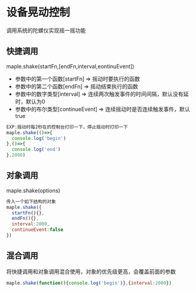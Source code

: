 # 设备晃动控制
调用系统的陀螺仪实现摇一摇功能
## 快捷调用
maple.shake(startFn,[endFn,interval,eontinuEvent])

* 参数中的第一个函数[startFn]     => 摇动时要执行的函数 
* 参数中的第二个函数[endFn]       => 摇动结束执行的函数 
* 参数中的数字类型[interval]      => 连续两次触发事件的时间间隔，默认没有延时，默认为0
 * 参数中的布尔类型[continueEvent] => 连续摇动时是否连续触发事件，默认true

```javascript
EXP:摇动时每2秒在的控制台打印一下，停止摇动时打印一下
maple.shake(()=>{
  console.log('begin')
},()=>{
  console.log('end')
},2000)
```
## 对象调用
maple.shake(options)
```javascript
传入一个如下结构的对象
maple.shake({
  startFn(){},
  endFn(){},
  interval:2000,
  continueEvent:false
})
```

## 混合调用
将快捷调用和对象调用混合使用，对象的优先级更高，会覆盖前面的参数
```javascript
maple.shake(function(){console.log('begin')},{interval:2000})
